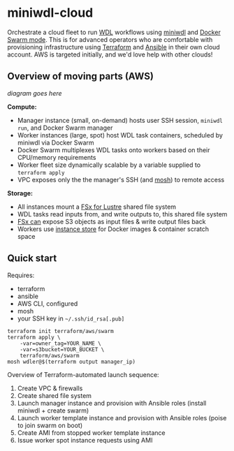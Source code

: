 # miniwdl-cloud

Orchestrate a cloud fleet to run [WDL](https://openwdl.org/) workflows using [miniwdl](https://github.com/chanzuckerberg/miniwdl) and [Docker Swarm mode](https://docs.docker.com/engine/swarm/). This is for advanced operators who are comfortable with provisioning infrastructure using [Terraform](https://www.terraform.io/) and [Ansible](https://www.ansible.com/) in their own cloud account. AWS is targeted initially, and we'd love help with other clouds!

## Overview of moving parts (AWS)

*diagram goes here*

**Compute:**
* Manager instance (small, on-demand) hosts user SSH session, `miniwdl run`, and Docker Swarm manager
* Worker instances (large, spot) host WDL task containers, scheduled by miniwdl via Docker Swarm
* Docker Swarm multiplexes WDL tasks onto workers based on their CPU/memory requirements
* Worker fleet size dynamically scalable by a variable supplied to `terraform apply`
* VPC exposes only the the manager's SSH (and [mosh](https://mosh.org/)) to remote access

**Storage:**
* All instances mount a [FSx for Lustre](https://aws.amazon.com/fsx/lustre/) shared file system
* WDL tasks read inputs from, and write outputs to, this shared file system
* [FSx can](https://docs.aws.amazon.com/fsx/latest/LustreGuide/fsx-data-repositories.html) expose S3 objects as input files & write output files back
* Workers use [instance store](https://docs.aws.amazon.com/AWSEC2/latest/UserGuide/InstanceStorage.html) for Docker images & container scratch space

## Quick start

Requires: 
* terraform
* ansible
* AWS CLI, configured
* mosh
* your SSH key in `~/.ssh/id_rsa[.pub]`

```
terraform init terraform/aws/swarm
terraform apply \
    -var=owner_tag=YOUR_NAME \
    -var=s3bucket=YOUR_BUCKET \
    terraform/aws/swarm
mosh wdler@$(terraform output manager_ip)
```

Overview of Terraform-automated launch sequence:

1. Create VPC & firewalls
2. Create shared file system
3. Launch manager instance and provision with Ansible roles (install miniwdl + create swarm)
4. Launch worker template instance and provision with Ansible roles (poise to join swarm on boot)
5. Create AMI from stopped worker template instance
6. Issue worker spot instance requests using AMI
